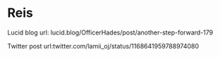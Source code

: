 # Reis
Lucid blog url: lucid.blog/OfficerHades/post/another-step-forward-179


Twitter post url:twitter.com/lamii_oj/status/1168641959788974080

